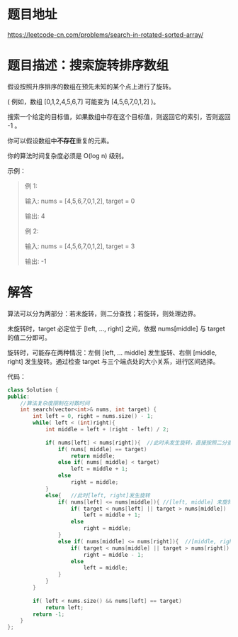 # 题目地址
https://leetcode-cn.com/problems/search-in-rotated-sorted-array/

# 题目描述：搜索旋转排序数组

假设按照升序排序的数组在预先未知的某个点上进行了旋转。

( 例如，数组 [0,1,2,4,5,6,7] 可能变为 [4,5,6,7,0,1,2] )。

搜索一个给定的目标值，如果数组中存在这个目标值，则返回它的索引，否则返回 -1 。

你可以假设数组中**不存在**重复的元素。

你的算法时间复杂度必须是 O(log n) 级别。

示例：

>例 1:
>
>输入: nums = [4,5,6,7,0,1,2], target = 0
>
>输出: 4
>
>例 2:
>
>输入: nums = [4,5,6,7,0,1,2], target = 3
>
>输出: -1



# 解答

算法可以分为两部分：若未旋转，则二分查找；若旋转，则处理边界。

未旋转时，target 必定位于 [left, ..., right] 之间，依据 nums[middle] 与 target 的值二分即可。

旋转时，可能存在两种情况：左侧 [left, ... middle] 发生旋转、右侧 [middle, right] 发生旋转。通过检查 target 与三个端点处的大小关系，进行区间选择。

代码：
```cpp
class Solution {
public:
    //算法复杂度限制在对数时间
    int search(vector<int>& nums, int target) {
        int left = 0, right = nums.size() - 1;
        while( left < (int)right){
            int middle = left + (right - left) / 2;
            
            if( nums[left] < nums[right]){  //此时未发生旋转，直接按照二分查找即可    
                if( nums[ middle] == target)
                    return middle;
                else if( nums[ middle] < target)
                    left = middle + 1;
                else
                    right = middle;
            }
            else{   //此时[left, right]发生旋转
                if( nums[left] <= nums[middle]){ //[left, middle] 未旋转
                    if( target < nums[left] || target > nums[middle])
                        left = middle + 1;
                    else 
                        right = middle;
                }  
                else if( nums[middle] <= nums[right]){  //[middle, right]未旋转
                    if( target < nums[middle] || target > nums[right])
                        right = middle - 1;
                    else
                        left = middle;
                }    
            }
        }
        
        if( left < nums.size() && nums[left] == target)
            return left;
        return -1;
    }
};
```
